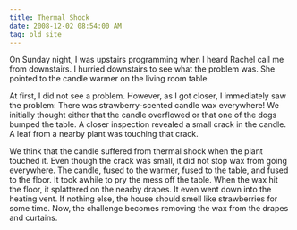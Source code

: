 ```yaml
---
title: Thermal Shock
date: 2008-12-02 08:54:00 AM
tag: old site
---
```


On Sunday night, I was upstairs programming when I heard Rachel call me from downstairs. I hurried downstairs to see what the problem was. She pointed to the candle warmer on the living room table.

At first, I did not see a problem. However, as I got closer, I immediately saw the problem: There was strawberry-scented candle wax everywhere! We initially thought either that the candle overflowed or that one of the dogs bumped the table. A closer inspection revealed a small crack in the candle. A leaf from a nearby plant was touching that crack.

We think that the candle suffered from thermal shock when the plant touched it. Even though the crack was small, it did not stop wax from going everywhere. The candle, fused to the warmer, fused to the table, and fused to the floor. It took awhile to pry the mess off the table. When the wax hit the floor, it splattered on the nearby drapes. It even went down into the heating vent. If nothing else, the house should smell like strawberries for some time. Now, the challenge becomes removing the wax from the drapes and curtains.
